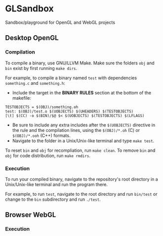 # GLSandbox
Sandbox/playground for OpenGL and WebGL projects

## Desktop OpenGL
### Compilation
To compile a binary, use GNU/LLVM Make.
Make sure the folders `obj` and `bin` exist by first running `make dirs`.

For example, to compile a binary named `test` with dependencies `something.c` and `something.h`:
- Include the target in the **BINARY RULES** section at the bottom of the makefile:
```
TESTOBJECTS = $(OBJ)/something.oh
test: $(OBJ)/test.o $(UOBJECTS) $(UHEADERS) $(TESTOBJECTS)
[\t] $(CC) -o $(BIN)/$@ $< $(UOBJECTS) $(TESTOBJECTS) $(LFLAGS)
```
  - Be sure to include any extra includes after the `$(UOBJECTS)` directive in the rule and the compilation lines, using the `$(OBJ)/*.oh` (C) or `$(OBJ)/*.ooh` (C++) formats.
- Navigate to the folder in a Unix/Unix-like terminal and type `make test`.

To reset `bin` and `obj` for recompliation, run `make clean`.
To remove `bin` and `obj` for code distribution, run `make rmdirs`.

### Execution
To run your compiled binary, navigate to the repository's root directory in a Unix/Unix-like terminal and run the program there.

For example, to run `test`, navigate to the root directory and run `bin/test` or change to the `bin` subdirectory and run `./test`.

## Browser WebGL
### Execution
